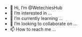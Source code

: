 - 👋 Hi, I’m @WetechiesHub
- 👀 I’m interested in ...
- 🌱 I’m currently learning ...
- 💞️ I’m looking to collaborate on ...
- 📫 How to reach me ...

<!---
WetechiesHub/WetechiesHub is a ✨ special ✨ repository because its `README.md` (this file) appears on your GitHub profile.
You can click the Preview link to take a look at your changes.
--->
